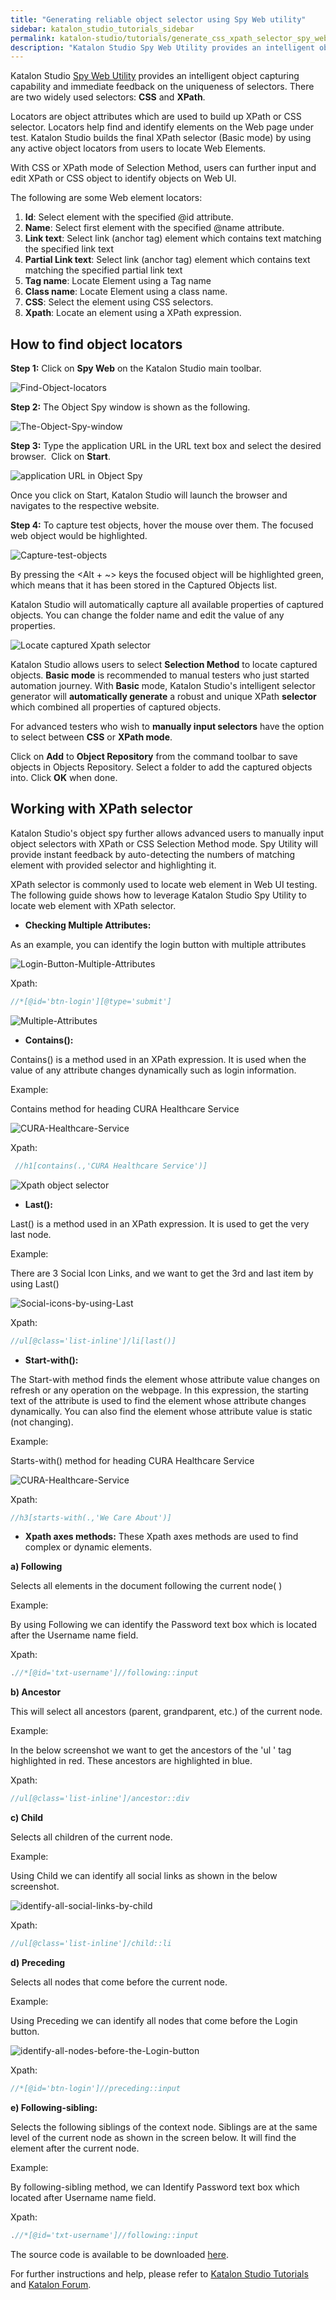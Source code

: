 ```yaml
---
title: "Generating reliable object selector using Spy Web utility"
sidebar: katalon_studio_tutorials_sidebar
permalink: katalon-studio/tutorials/generate_css_xpath_selector_spy_web_utility.html
description: "Katalon Studio Spy Web Utility provides an intelligent object capturing capability and immediate feedback on CSS Selector & Xpath selector. Learn more!"
---
```

Katalon Studio [Spy Web Utility](http://docs.katalon.com/pages/viewpage.action?pageId=5117668) provides an intelligent object capturing capability and immediate feedback on the uniqueness of selectors. There are two widely used selectors: **CSS** and **XPath**.

Locators are object attributes which are used to build up XPath or CSS selector. Locators help find and identify elements on the Web page under test. Katalon Studio builds the final XPath selector (Basic mode) by using any active object locators from users to locate Web Elements.

With CSS or XPath mode of Selection Method, users can further input and edit XPath or CSS object to identify objects on Web UI.

The following are some Web element locators:

1.  **Id**: Select element with the specified @id attribute.
2.  **Name**: Select first element with the specified @name attribute.
3.  **Link text**: Select link (anchor tag) element which contains text matching the specified link text
4.  **Partial Link text**: Select link (anchor tag) element which contains text matching the specified partial link text
5.  **Tag name**: Locate Element using a Tag name
6.  **Class name**: Locate Element using a class name.
7.  **CSS**: Select the element using CSS selectors.
8.  **Xpath**: Locate an element using a XPath expression.

How to find object locators
---------------------------

**Step 1:** Click on **Spy Web** on the Katalon Studio main toolbar.

![Find-Object-locators](../../images/katalon-studio/tutorials/generate_css_xpath_selector_spy_web_utility/Find-Object-locators.png)

**Step 2:** The Object Spy window is shown as the following.

![The-Object-Spy-window](../../images/katalon-studio/tutorials/generate_css_xpath_selector_spy_web_utility/The-Object-Spy-window.png)

**Step 3:** Type the application URL in the URL text box and select the desired browser.  Click on **Start**.

![application URL in Object Spy](../../images/katalon-studio/tutorials/generate_css_xpath_selector_spy_web_utility/application-URL-in-Object-Spy.png)

Once you click on Start, Katalon Studio will launch the browser and navigates to the respective website.

**Step 4:** To capture test objects, hover the mouse over them. The focused web object would be highlighted.

![Capture-test-objects](../../images/katalon-studio/tutorials/generate_css_xpath_selector_spy_web_utility/Capture-test-objects.png)

By pressing the <Alt + ~> keys the focused object will be highlighted green, which means that it has been stored in the Captured Objects list.

Katalon Studio will automatically capture all available properties of captured objects. You can change the folder name and edit the value of any properties.

![Locate captured Xpath selector](../../images/katalon-studio/tutorials/generate_css_xpath_selector_spy_web_utility/Locate-captured-objects.png)

Katalon Studio allows users to select **Selection Method** to locate captured objects. **Basic mode** is recommended to manual testers who just started automation journey. With **Basic** mode, Katalon Studio's intelligent selector generator will **automatically generate** a robust and unique XPath **selector** which combined all properties of captured objects.

For advanced testers who wish to **manually input selectors** have the option to select between **CSS** or **XPath mode**.

Click on **Add** to **Object Repository** from the command toolbar to save objects in Objects Repository. Select a folder to add the captured objects into. Click **OK** when done.

Working with XPath selector
---------------------------

Katalon Studio's object spy further allows advanced users to manually input object selectors with XPath or CSS Selection Method mode. Spy Utility will provide instant feedback by auto-detecting the numbers of matching element with provided selector and highlighting it.

XPath selector is commonly used to locate web element in Web UI testing. The following guide shows how to leverage Katalon Studio Spy Utility to locate web element with XPath selector.

*   **Checking Multiple Attributes:**

As an example, you can identify the login button with multiple attributes

![Login-Button-Multiple-Attributes](../../images/katalon-studio/tutorials/generate_css_xpath_selector_spy_web_utility/Login-Button-Multiple-Attributes.png)

Xpath:

```groovy
//*[@id='btn-login'][@type='submit']

```

![Multiple-Attributes](../../images/katalon-studio/tutorials/generate_css_xpath_selector_spy_web_utility/Multiple-Attributes.png)

*   **Contains():**

Contains() is a method used in an XPath expression. It is used when the value of any attribute changes dynamically such as login information.

Example:

Contains method for heading CURA Healthcare Service

![CURA-Healthcare-Service](../../images/katalon-studio/tutorials/generate_css_xpath_selector_spy_web_utility/CURA-Healthcare-Service.png)

Xpath:

```groovy
 //h1[contains(.,'CURA Healthcare Service')]

```

![Xpath object selector](../../images/katalon-studio/tutorials/generate_css_xpath_selector_spy_web_utility/Contain-Method.png)

*   **Last():**

Last() is a method used in an XPath expression. It is used to get the very last node.

Example:

There are 3 Social Icon Links, and we want to get the 3rd and last item by using Last()

![Social-icons-by-using-Last](../../images/katalon-studio/tutorials/generate_css_xpath_selector_spy_web_utility/Social-icons-by-using-Last.png)

Xpath:

```groovy
//ul[@class='list-inline']/li[last()]

```

*   **Start-with():**

The Start-with method finds the element whose attribute value changes on refresh or any operation on the webpage. In this expression, the starting text of the attribute is used to find the element whose attribute changes dynamically. You can also find the element whose attribute value is static (not changing).

Example:

Starts-with() method for heading CURA Healthcare Service

![CURA-Healthcare-Service](../../images/katalon-studio/tutorials/generate_css_xpath_selector_spy_web_utility/CURA-Healthcare-Service.png)

Xpath:

```groovy
//h3[starts-with(.,'We Care About')]

```

*   **Xpath axes methods:** These Xpath axes methods are used to find complex or dynamic elements.

**a) Following**

Selects all elements in the document following the current node( )

Example:

By using Following we can identify the Password text box which is located after the Username name field.

Xpath:

```groovy
.//*[@id='txt-username']//following::input

```

**b) Ancestor**

This will select all ancestors (parent, grandparent, etc.) of the current node.

Example:

In the below screenshot we want to get the ancestors of the 'ul ' tag highlighted in red. These ancestors are highlighted in blue.

Xpath:

```groovy
//ul[@class='list-inline']/ancestor::div

```

**c) Child**

Selects all children of the current node.

Example:

Using Child we can identify all social links as shown in the below screenshot.

![identify-all-social-links-by-child](../../images/katalon-studio/tutorials/generate_css_xpath_selector_spy_web_utility/identify-all-social-links-by-child.png)

Xpath:

```groovy
//ul[@class='list-inline']/child::li

```

**d) Preceding**

Selects all nodes that come before the current node.

Example:

Using Preceding we can identify all nodes that come before the Login button.

![identify-all-nodes-before-the-Login-button](../../images/katalon-studio/tutorials/generate_css_xpath_selector_spy_web_utility/identify-all-nodes-before-the-Login-button.png)

Xpath:

```groovy
//*[@id='btn-login']//preceding::input

```

**e) Following-sibling:**

Selects the following siblings of the context node. Siblings are at the same level of the current node as shown in the screen below. It will find the element after the current node.

Example:

By following-sibling method, we can Identify Password text box which located after Username name field.

Xpath:

```groovy
.//*[@id='txt-username']//following::input

```

The source code is available to be downloaded [here](https://github.com/katalon-studio/katalon-web-automation).

For further instructions and help, please refer to [Katalon Studio Tutorials](/tutorials/) and [Katalon Forum](https://forum.katalon.com/).